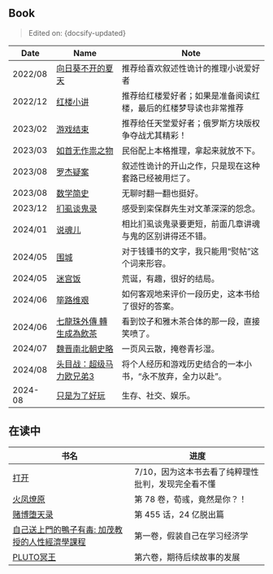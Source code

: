 ## Book

> Edited on: {docsify-updated}

Date | Name | Note
--- | --- | ---
2022/08 | [向日葵不开的夏天](https://book.douban.com/subject/26873412/) | 推荐给喜欢叙述性诡计的推理小说爱好者
2022/12 | [红楼小讲](https://book.douban.com/subject/1080314/) | 推荐给红楼爱好者；如果是准备阅读红楼，最后的红楼梦导读也非常推荐
2023/02 | [游戏结束](https://book.douban.com/subject/34983702/) | 推荐给任天堂爱好者；俄罗斯方块版权争夺战尤其精彩！
2023/03 | [如首无作祟之物](https://book.douban.com/subject/35406149/) | 民俗配上本格推理，拿起来就放不下。
2023/08 | [罗杰疑案](https://book.douban.com/subject/34985248/) | 叙述性诡计的开山之作，只是现在这种套路已经被用烂了。
2023/08 | [数学简史](https://book.douban.com/subject/27170478/) | 无聊时翻一翻也挺好。
2023/12 | [扪虱谈鬼录](https://book.douban.com/subject/27043530/) | 感受到栾保群先生对文革深深的怨念。
2024/01 | [说魂儿](https://book.douban.com/subject/27043532/) | 相比扪虱谈鬼录要更短，前面几章讲魂与鬼的区别讲得还不错。
2024/05 | [围城](https://book.douban.com/subject/27070488/) | 对于钱锺书的文字，我只能用“熨帖”这个词来形容。
2024/05 | [迷宫饭](https://book.douban.com/series/56013) | 荒诞，有趣，很好的结局。
2024/06 | [筚路维艰](https://book.douban.com/subject/26171466/) | 如何客观地来评价一段历史，这本书给了很好的答案。
2024/06 | [七龍珠外傳 轉生成為飲茶](https://book.douban.com/subject/30184970/) | 看到饺子和雅木茶合体的那一段，直接笑喷了。
2024/07 | [魏晋南北朝史略](https://book.douban.com/subject/27078666/) | 一页风云散，掩卷青衫湿。
2024/08 | [头目战：超级马力欧兄弟3](https://book.douban.com/subject/30288732/) | 将个人经历和游戏历史结合的一本小书，“永不放弃，全力以赴”。
2024-08 | [只是为了好玩](https://book.douban.com/subject/36303640/) | 生存、社交、娱乐。

## 在读中

书名 | 进度
--- | ---
[打开](https://book.douban.com/subject/30441530/) | 7/10，因为这本书去看了纯粹理性批判，发现完全看不懂
[火凤燎原](https://book.douban.com/series/13190) | 第 78 卷，荀彧，竟然是你？！
[赌博堕天录](https://book.douban.com/series/34762) | 第 455 话，24 亿脱出篇
[自己送上門的鴨子有毒: 加茂教授的人性經濟學課程](https://book.douban.com/subject/36291470/) | 第一卷，假装自己在学习经济学
[PLUTO冥王](https://book.douban.com/subject/36584896/) | 第六卷，期待后续故事的发展
